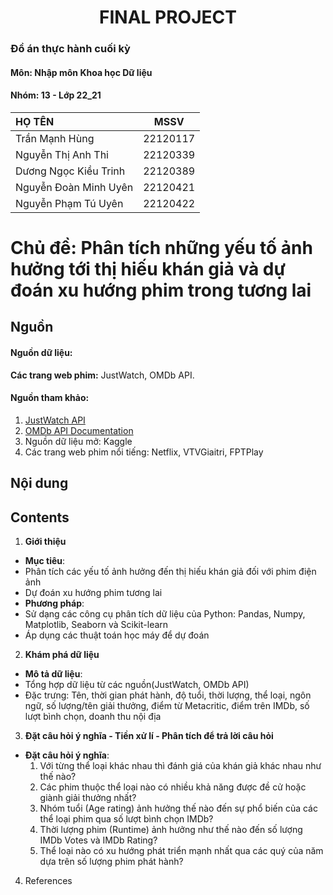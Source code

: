# <center>FINAL PROJECT<center>

### Đồ án thực hành cuối kỳ 
#### Môn: Nhập môn Khoa học Dữ liệu
#### Nhóm: 13 - Lớp 22_21
| HỌ TÊN                | MSSV      |
|:------------------    |:--------: |
| Trần Mạnh Hùng  | 22120117|
| Nguyễn Thị Anh Thi| 22120339  |
| Dương Ngọc Kiều Trinh  | 22120389  |
| Nguyễn Đoàn Minh Uyên  | 22120421  |
| Nguyễn Phạm Tú Uyên  | 22120422  |

# Chủ đề: Phân tích những yếu tố ảnh hưởng tới thị hiếu khán giả và dự đoán xu hướng phim trong tương lai

## Nguồn
#### Nguồn dữ liệu: 
**Các trang web phim:** JustWatch, OMDb API.
#### Nguồn tham khảo:
1. [JustWatch API](https://www.justwatch.com/us/api)
2. [OMDb API Documentation](https://www.omdbapi.com/)
3. Nguồn dữ liệu mở: Kaggle
4. Các trang web phim nổi tiếng: Netflix, VTVGiaitri, FPTPlay

## Nội dung
## Contents
1. **Giới thiệu**
- **Mục tiêu**:
- Phân tích các yếu tố ảnh hưởng đến thị hiếu khán giả đối với phim điện ảnh
- Dự đoán xu hướng phim tương lai
- **Phương pháp**:
- Sử dạng các công cụ phân tích dữ liệu của Python: Pandas, Numpy, Matplotlib, Seaborn và Scikit-learn
- Áp dụng các thuật toán học máy để dự đoán
2. **Khám phá dữ liệu**
- **Mô tả dữ liệu**:
- Tổng hợp dữ liệu từ các nguồn(JustWatch, OMDb API)
- Đặc trưng: Tên, thời gian phát hành, độ tuổi, thời lượng, thể loại, ngôn ngữ, số lượng/tên giải thưởng, điểm từ Metacritic, điểm trên IMDb, số lượt bình chọn, doanh thu nội địa
3. **Đặt câu hỏi ý nghĩa - Tiền xử lí - Phân tích để trả lời câu hỏi**
- **Đặt câu hỏi ý nghĩa**:
  1. Với từng thể loại khác nhau thì đánh giá của khán giả khác nhau như thế nào? 
  2. Các phim thuộc thể loại nào có nhiều khả năng được đề cử hoặc giành giải thưởng nhất? 
  3. Nhóm tuổi (Age rating) ảnh hưởng thế nào đến sự phổ biến của các thể loại phim qua số lượt bình chọn IMDb? 
  4. Thời lượng phim (Runtime) ảnh hưởng như thế nào đến số lượng IMDb Votes và IMDb Rating? 
  5. Thể loại nào có xu hướng phát triển mạnh nhất qua các quý của năm dựa trên số lượng phim phát hành? 
4. References    
